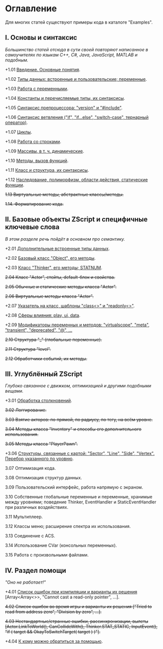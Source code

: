 # Оглавление

Для многих статей существуют примеры кода в каталоге "Examples".


## I. Основы и синтаксис

_Большинство статей отсюда в сути своей повторяют написанное в самоучителях по языкам C++, C#, Java, JavaScript, MATLAB и подобным._

+1.01 [Введение. Основные понятия](1.01.Intro.md).

+1.02 [Типы данных: встроенные и пользовательские; переменные](1.02.DataTypes.md).

+1.03 [Работа с переменными](1.03.Vars.md).

+1.04 [Константы и перечисляемые типы, их синтаксисы](1.04.ConstantsEnums.md).

+1.05 [Синтаксис препроцессора: "version" и "#include"](1.05.Preprocessor.md).

+1.06 [Синтаксис ветвления ("if", "if...else", "switch-case", тернарный оператор)](1.06.IfElseSwitchCase.md).

+1.07 [Циклы](1.07.Cycles.md).

+1.08 [Работа со строками](1.08.Strings.md).

+1.09 [Массивы, в т. ч. динамические](1.09.Arrays.md).

+1.10 [Методы, вызов функций](1.10.Methods.md).

+1.11 [Класс и структура, их синтаксисы](1.11.ClassesStructures.md).

+1.12 [Наследование, полиморфизм, области действия, статические функции](1.12.OOPParadigmas.md).

~~1.13 Виртуальные методы, абстрактные классы/методы.~~

~~1.14. Форматирование кода.~~



## II. Базовые объекты ZScript и специфичные ключевые слова

_В этом разделе речь пойдёт в основном про семантику._

+2.01 [Дополнительные встроенные типы данных](2.01.OtherDataTypes.md).

+2.02 [Базовый класс "Object", его методы](2.02.Object.md).

+2.03 [Класс "Thinker", его методы; STATNUM](2.03.Thinker.md).

~~2.04 Класс "Actor", стейты, default-блок и свойства.~~

~~2.05 Обычные и статические методы класса "Actor".~~

~~2.06 Виртуальные методы класса "Actor".~~

+2.07 [Указатель на класс, шаблоны "class<>" и "readonly<>"](2.07.TemplatesClassReadonly).

+2.08 [Сферы влияния: play, ui, data](2.08.Scopes.md).

+2.09 [Модификаторы переменных и методов: "virtualscope", "meta", "transient", "deprecated", "@", ...](2.09.VarsMethodsModificators.md)

~~2.10 Структура "_" (глобальные переменные).~~

~~2.11 Структура "level".~~

~~2.12 Обработчики событий, их методы.~~



## III. Углублённый ZScript

_Глубоко связанное с движком, оптимизацией и другими подобными вещами._

+3.01 [Обработка столкновений](3.01.Collisions.md).

~~3.02 Логгирование.~~

~~3.03 Взятие акторов: по прямой, по радиусу, по тегу, на всём уровне.~~

~~3.04 Методы класса "Inventory" и способы его дополнительного использования.~~

~~3.05 Методы класса "PlayerPawn".~~

+3.06 [Структуры, связанные с картой: "Sector", "Line", "Side", "Vertex". Перебор указанного по уровню](3.06.LevelStructures.md).

3.07 Оптимизация кода.

3.08 Оптимизация структур данных.

3.09 Пользовательский интерфейс, работа напрямую с экраном.

3.10 Собственные глобальные переменные и переменные, хранимые между уровнями; поведение Thinker, EventHandler и StaticEventHandler при различных воздействиях.

3.11 Мультиплеер.

3.12 Классы меню; расширение спектра их использования.

3.13 Соединение с ACS.

3.14 Использование CVar (консольных переменных).

3.15 Работа с произвольными файлами.



## IV. Раздел помощи

_"Оно не работает!"_

+4.01 [Список ошибок при компиляции и варианты их решения](4.01.CompilerErrors.md) [Array<Array<>>, "Cannot cast a read-only pointer", ...].

~~4.02 Список ошибок во время игры и варианты их решения ["Tried to read from address zero", "Division by zero", ...].~~

~~4.03 Нестандартные/странные ошибки, рассинхронизации, вылеты [Actor.LinkToWorld(), CanCollideWith(), Thinker.STAT_STATIC, InputEvent(), "if ( target && OkayToSwitchTarget( target ) )"].~~

+4.04 [К кому можно обратиться за помощью](4.04.HelpLinks.md).


